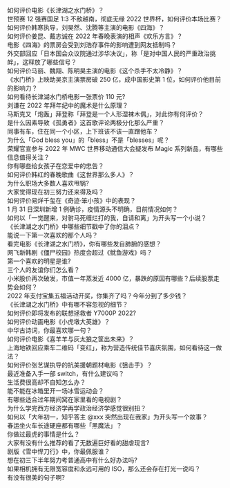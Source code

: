 如何评价电影《长津湖之水门桥》？  
世预赛 12 强赛国足 1:3 不敌越南，彻底无缘 2022 世界杯，如何评价本场比赛？  
如何评价韩寒执导，刘昊然、沈腾等主演的电影《四海》？  
如何评价姜昆、戴志诚在 2022 年春晚表演的相声《欢乐方言》？  
电影《四海》的票房会受到刘浩存事件的影响遭到网友抵制吗？  
外交部回应「日本国会众议院通过涉华决议」，称「是对中国人民的严重政治挑衅」，这释放了哪些信号？  
如何评价马丽、魏翔、陈明昊主演的电影《这个杀手不太冷静》？  
《水门桥》上映助吴京主演票房破 250 亿，成中国影史第 1 位，如何评价他目前的影响力？  
如何看待长津湖水门桥电影一张票价 110 元?  
刘谦在 2022 年拜年纪中的魔术是什么原理？  
马斯克又「炮轰」拜登称「拜登是一个人形湿袜木偶」，对此你有何评价？  
是什么因素导致《孤勇者》这首歌评论两极分化那么严重？  
同事有车，住在同一个小区，上下班该不该一直蹭他车？  
为什么「God bless you」的「bless」不是「blesses」呢？  
荣耀官宣参与 2022 年 MWC 世界移动通信大会疑发布 Magic 系列新品，有哪些信息值得关注？  
你有哪些给女孩子在恋爱中的忠告？  
如何评价韩红的春晚歌曲《这世界那么多人》？  
为什么职场大多数人喜欢甩锅?  
大家觉得现在初三努力还来得及吗？  
如何评价易烊千玺在《奇迹·笨小孩》中的表现？  
1 月 31 日深圳新增 1 例确诊，疫情源头不明确，目前情况如何？  
如何以「一觉醒来，对驸马死缠烂打的我，自请和离」为开头写一个小说？  
《长津湖之水门桥》中哪些细节戳中了你的泪点？  
能说一下第一次喜欢的那个人吗？  
看完电影《长津湖之水门桥》，你有哪些发自肺腑的感想？  
网飞新韩剧《僵尸校园》热度会超过《鱿鱼游戏》吗？  
第一个喜欢的明星是谁?  
三个人的友谊你们怎么看？  
小米股价再次破发，市值一年蒸发近 4000 亿，暴跌的原因有哪些？后续股票走势会如何？  
2022 年支付宝集五福活动开奖，你集齐了吗？今年分到了多少钱？  
《长津湖之水门桥》中有哪不容忽视的细节？  
如何评价即将发布的联想拯救者 Y7000P 2022?  
如何评价动画电影《小虎墩大英雄》？  
中华古诗词，你最喜欢哪一句？  
如何评价电影《喜羊羊与灰太狼之筐出未来》？  
上海地铁回应乘车二维码「变红」，称为营造传统佳节喜庆氛围，如何看待这一做法？  
如何评价张艺谋执导的抗美援朝题材电影《狙击手》？  
最近准备入手一部 switch，有什么建议吗？  
生活费很高却不自知怎么办？  
能不能在冰箱里开一场冰雪运动会？  
有哪些适合过年期间窝在家里看的电视剧？  
为什么学完西方经济学再学政治经济学感觉很别扭？  
如何以「大年初一，知乎答主 @xxx 突然出现在我家」为开头写一个故事？  
春运坐火车长途硬座都有哪些「黑魔法」？  
你做过最虎的事情是什么？  
大家有没有什么推荐的看了无数遍巨好看的甜虐现言?  
剧版《雪中悍刀行》中，你最佩服谁？  
想在初三下半年努力考普通高中有什么好办法吗?  
如果相机拥有无限宽容度和永远可用的 ISO，那么还会存在打光一说吗？  
有没有很美的句子啊?  

